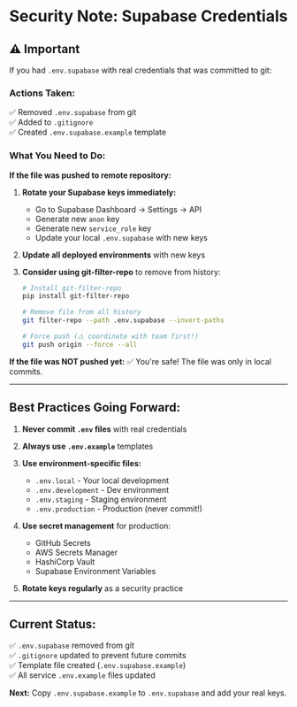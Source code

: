 # Security Note: Supabase Credentials

## ⚠️ Important

If you had `.env.supabase` with real credentials that was committed to git:

### Actions Taken:

✅ Removed `.env.supabase` from git  
✅ Added to `.gitignore`  
✅ Created `.env.supabase.example` template

### What You Need to Do:

**If the file was pushed to remote repository:**

1. **Rotate your Supabase keys immediately:**
   - Go to Supabase Dashboard → Settings → API
   - Generate new `anon` key
   - Generate new `service_role` key
   - Update your local `.env.supabase` with new keys

2. **Update all deployed environments** with new keys

3. **Consider using git-filter-repo** to remove from history:

   ```bash
   # Install git-filter-repo
   pip install git-filter-repo

   # Remove file from all history
   git filter-repo --path .env.supabase --invert-paths

   # Force push (⚠️ coordinate with team first!)
   git push origin --force --all
   ```

**If the file was NOT pushed yet:** ✅ You're safe! The file was only in local commits.

---

## Best Practices Going Forward:

1. **Never commit `.env` files** with real credentials
2. **Always use `.env.example`** templates
3. **Use environment-specific files:**
   - `.env.local` - Your local development
   - `.env.development` - Dev environment
   - `.env.staging` - Staging environment
   - `.env.production` - Production (never commit!)

4. **Use secret management** for production:
   - GitHub Secrets
   - AWS Secrets Manager
   - HashiCorp Vault
   - Supabase Environment Variables

5. **Rotate keys regularly** as a security practice

---

## Current Status:

✅ `.env.supabase` removed from git  
✅ `.gitignore` updated to prevent future commits  
✅ Template file created (`.env.supabase.example`)  
✅ All service `.env.example` files updated

**Next:** Copy `.env.supabase.example` to `.env.supabase` and add your real keys.
